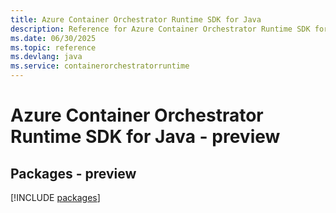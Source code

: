 ```yaml
---
title: Azure Container Orchestrator Runtime SDK for Java
description: Reference for Azure Container Orchestrator Runtime SDK for Java
ms.date: 06/30/2025
ms.topic: reference
ms.devlang: java
ms.service: containerorchestratorruntime
---
```

# Azure Container Orchestrator Runtime SDK for Java - preview
## Packages - preview
[!INCLUDE [packages](container-orchestrator-runtime-index.md)]